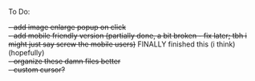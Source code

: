 To Do:

~~- add image enlarge popup on click~~
<br> ~~- add mobile friendly version (partially done, a bit broken - fix later; tbh i might just say screw the mobile users)~~ FINALLY finished this (i think) (hopefully)
<br> ~~- organize these damn files better~~
<br>~~- custom cursor?~~
  
